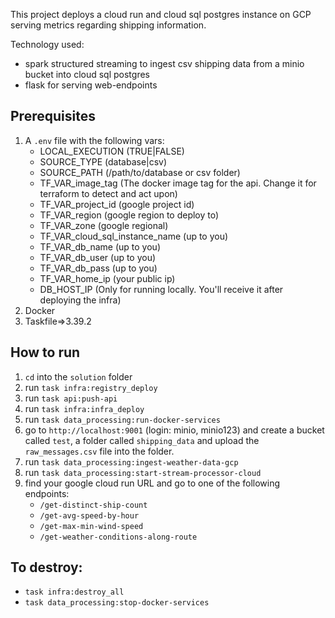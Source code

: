 This project deploys a cloud run and cloud sql postgres instance on GCP serving metrics regarding shipping information.

Technology used: 
- spark structured streaming to ingest csv shipping data from a minio bucket into cloud sql postgres 
- flask for serving web-endpoints

## Prerequisites
1. A `.env` file with the following vars: 
    - LOCAL_EXECUTION (TRUE|FALSE)
    - SOURCE_TYPE (database|csv)
    - SOURCE_PATH (/path/to/database or csv folder)
    - TF_VAR_image_tag (The docker image tag for the api. Change it for terraform to detect and act upon)
    - TF_VAR_project_id (google project id)
    - TF_VAR_region (google region to deploy to)
    - TF_VAR_zone (google regional)
    - TF_VAR_cloud_sql_instance_name (up to you)
    - TF_VAR_db_name (up to you)
    - TF_VAR_db_user (up to you)
    - TF_VAR_db_pass (up to you)
    - TF_VAR_home_ip (your public ip)
    - DB_HOST_IP (Only for running locally. You'll receive it after deploying the infra)
2. Docker
3. Taskfile=>3.39.2

## How to run
1. `cd` into the `solution` folder
2. run `task infra:registry_deploy`
3. run `task api:push-api`
4. run `task infra:infra_deploy` 
5. run `task data_processing:run-docker-services`
6. go to `http://localhost:9001` (login: minio, minio123) and create a bucket called `test`, a folder called `shipping_data` and upload the `raw_messages.csv` file into the folder.
7. run `task data_processing:ingest-weather-data-gcp`
8. run `task data_processing:start-stream-processor-cloud`
9. find your google cloud run URL and go to one of the following endpoints:
    - `/get-distinct-ship-count`
    - `/get-avg-speed-by-hour`
    - `/get-max-min-wind-speed`
    - `/get-weather-conditions-along-route`

## To destroy:
- `task infra:destroy_all`
- `task data_processing:stop-docker-services`